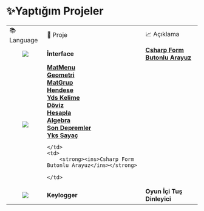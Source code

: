 # ✨Yaptığım Projeler   


<div align="left">
  <table>
<tr>
	  <td>📚 Language </td> <td>📌 Proje </td> <td>📈 Açıklama </td>
</tr> 
<tr>
	<td align="center">
	  <img src="https://img.shields.io/badge/c%23-%23239120.svg?style=for-the-badge&logo=c-sharp&logoColor=white"  />
	</td> 
	<td>
	  <strong>İnterface</strong>
	</td>
	<td><a href="https://github.com/levham/interface" target="_blank">
		<strong><ins>Csharp Form Butonlu Arayuz</ins></strong>
		</a>
	</td>
</tr>



<tr>
	<td align="center">
	  <img src="https://img.shields.io/badge/javascript-%23323330.svg?style=for-the-badge&logo=javascript&logoColor=%23F7DF1E"  />
	</td> 
	<td>
<a href="https://t.me/mat_mr1aybot" target="_blank"><strong>MatMenu</strong></a><br />
<a href="https://t.me/geo_mr1aybot   " target="_blank"><strong>Geometri</strong></a><br />
<a href="https://t.me/matgrup_mr1aybot " target="_blank"><strong>MatGrup</strong></a><br />
<a href="https://t.me/hendese_mr1aybot " target="_blank"><strong>Hendese</strong></a><br />
<a href="https://t.me/ydskelime_mr1aybot" target="_blank"><strong>Yds Kelime</strong></a><br />
<a href="https://t.me/doviz_mr1aybot " target="_blank"><strong>Döviz</strong></a><br />
<a href="https://t.me/hesapla_mr1aybot" target="_blank"><strong>Hesapla</strong></a><br />
<a href="https://t.me/algebra_mr1aybot" target="_blank"><strong>Algebra</strong></a><br />
<a href="https://t.me/deprem_mr1aybot" target="_blank"><strong>Son Depremler</strong></a><br />
<a href="https://t.me/ykssayac_mr1aybot" target="_blank"><strong>Yks Sayaç</strong></a>


	</td>
	<td>
		<strong><ins>Csharp Form Butonlu Arayuz</ins></strong>
		
	</td>
</tr>








<tr>
	<td align="center">
	  <img src="https://img.shields.io/badge/c++-%2300599C.svg?style=for-the-badge&logo=c%2B%2B&logoColor=white)"  />
	</td> 
	<td>
	  <strong>Keylogger</strong>
	</td>
	<td>
	  <strong>Oyun İçi Tuş Dinleyici</strong>
	</td>
</tr>





</table>
 


